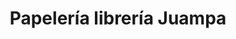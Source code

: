 ---
title: "Papelería librería Juampa"
url: /san-vicente-del-raspeig/papeleria-libreria-juampa/
shop: Schreibwaren
---